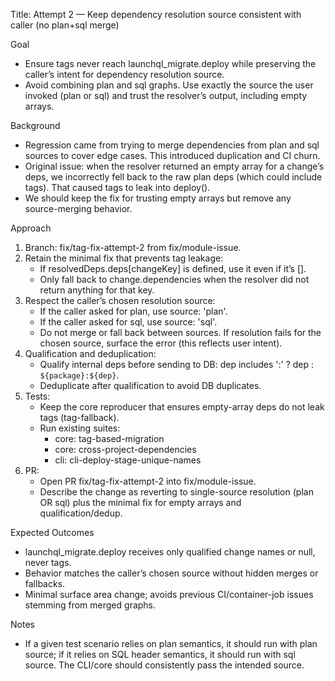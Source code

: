 Title: Attempt 2 — Keep dependency resolution source consistent with caller (no plan+sql merge)

Goal
- Ensure tags never reach launchql_migrate.deploy while preserving the caller’s intent for dependency resolution source.
- Avoid combining plan and sql graphs. Use exactly the source the user invoked (plan or sql) and trust the resolver’s output, including empty arrays.

Background
- Regression came from trying to merge dependencies from plan and sql sources to cover edge cases. This introduced duplication and CI churn.
- Original issue: when the resolver returned an empty array for a change’s deps, we incorrectly fell back to the raw plan deps (which could include tags). That caused tags to leak into deploy().
- We should keep the fix for trusting empty arrays but remove any source-merging behavior.

Approach
1) Branch: fix/tag-fix-attempt-2 from fix/module-issue.
2) Retain the minimal fix that prevents tag leakage:
   - If resolvedDeps.deps[changeKey] is defined, use it even if it’s [].
   - Only fall back to change.dependencies when the resolver did not return anything for that key.
3) Respect the caller’s chosen resolution source:
   - If the caller asked for plan, use source: 'plan'.
   - If the caller asked for sql, use source: 'sql'.
   - Do not merge or fall back between sources. If resolution fails for the chosen source, surface the error (this reflects user intent).
4) Qualification and deduplication:
   - Qualify internal deps before sending to DB: dep includes ':' ? dep : `${package}:${dep}`.
   - Deduplicate after qualification to avoid DB duplicates.
5) Tests:
   - Keep the core reproducer that ensures empty-array deps do not leak tags (tag-fallback).
   - Run existing suites:
     - core: tag-based-migration
     - core: cross-project-dependencies
     - cli: cli-deploy-stage-unique-names
6) PR:
   - Open PR fix/tag-fix-attempt-2 into fix/module-issue.
   - Describe the change as reverting to single-source resolution (plan OR sql) plus the minimal fix for empty arrays and qualification/dedup.

Expected Outcomes
- launchql_migrate.deploy receives only qualified change names or null, never tags.
- Behavior matches the caller’s chosen source without hidden merges or fallbacks.
- Minimal surface area change; avoids previous CI/container-job issues stemming from merged graphs.

Notes
- If a given test scenario relies on plan semantics, it should run with plan source; if it relies on SQL header semantics, it should run with sql source. The CLI/core should consistently pass the intended source.
